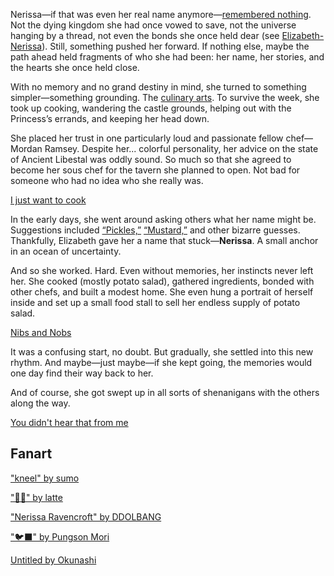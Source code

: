<!-- title: Nerissa Juliet Ravencroft -->
<!-- status: Alive -->

Nerissa—if that was even her real name anymore—[remembered nothing](https://www.youtube.com/live/XfZh_3xb7i0?si=4ltg7sRVoTvNszan&t=1063). Not the dying kingdom she had once vowed to save, not the universe hanging by a thread, not even the bonds she once held dear (see [Elizabeth-Nerissa](#edge:liz-nerissa)). Still, something pushed her forward. If nothing else, maybe the path ahead held fragments of who she had been: her name, her stories, and the hearts she once held close.

With no memory and no grand destiny in mind, she turned to something simpler—something grounding. The [culinary arts](https://www.youtube.com/live/XfZh_3xb7i0?si=pOseYNmId4we0h3f&t=1909). To survive the week, she took up cooking, wandering the castle grounds, helping out with the Princess’s errands, and keeping her head down.

She placed her trust in one particularly loud and passionate fellow chef—Mordan Ramsey. Despite her... colorful personality, her advice on the state of Ancient Libestal was oddly sound. So much so that she agreed to become her sous chef for the tavern she planned to open. Not bad for someone who had no idea who she really was.

[I just want to cook](#embed:https://www.youtube.com/live/XfZh_3xb7i0?si=3600WJ1QhxxPaCmK&t=2472)

In the early days, she went around asking others what her name might be. Suggestions included [“Pickles,”](https://www.youtube.com/live/XfZh_3xb7i0?si=LsieHphNAMacw33r&t=2781) [“Mustard,”](https://www.youtube.com/live/XfZh_3xb7i0?si=Vfs5XEK6BG2ZsnzT&t=3599) and other bizarre guesses. Thankfully, Elizabeth gave her a name that stuck—**Nerissa**. A small anchor in an ocean of uncertainty.

And so she worked. Hard. Even without memories, her instincts never left her. She cooked (mostly potato salad), gathered ingredients, bonded with other chefs, and built a modest home. She even hung a portrait of herself inside and set up a small food stall to sell her endless supply of potato salad.

[Nibs and Nobs](#embed:https://www.youtube.com/live/XfZh_3xb7i0?si=7S0EfQQjekgE0R6Z&t=18770)

It was a confusing start, no doubt. But gradually, she settled into this new rhythm. And maybe—just maybe—if she kept going, the memories would one day find their way back to her.

And of course, she got swept up in all sorts of shenanigans with the others along the way.

[You didn't hear that from me](#embed:https://www.youtube.com/live/XfZh_3xb7i0?si=lWELp9iRolic9XBH&t=20884)

## Fanart

["kneel" by sumo](https://x.com/sumo88_/status/1900190544602734862)

["💙🎼" by latte](https://x.com/leuvi_tte/status/1902565329823568215)

["Nerissa Ravencroft" by DDOLBANG](https://x.com/DDOLBANG11/status/1902194136926843161)

["🐦‍⬛" by Pungson Mori](https://x.com/33aalloonnHD/status/1902579334008692736)

[Untitled by Okunashi](https://x.com/okunashi27/status/1900088484695818505)